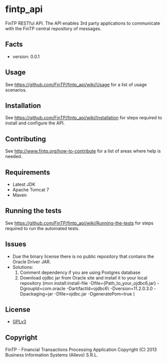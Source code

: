 fintp_api
=========

FinTP RESTful API. The API enables 3rd party applications to communicate with the FinTP central repository of messages.

Facts
-----
- version: 0.0.1

Usage
-----
See https://github.com/FinTP/fintp_api/wiki/Usage for a list of usage scenarios.

Installation
-----
See https://github.com/FinTP/fintp_api/wiki/Installation for steps required to install and configure the API.

Contributing
-----
See http://www.fintp.org/how-to-contribute for a list of areas where help is needed.

Requirements
------------
- Latest JDK
- Apache Tomcat 7
- Maven

Running the tests
-----
See https://github.com/FinTP/fintp_api/wiki/Running-the-tests for steps required to run the automated tests.

Issues
-----
- Due the binary license there is no public repository that contains the Oracle Driver JAR. 
- Solutions:
	1. Comment dependency if you are using Postgres database
	2. Download ojdbc jar from Oracle site and install it to your local repository (mvn install:install-file -Dfile={Path_to_your_ojdbc6.jar} 
	-DgroupId=com.oracle -DartifactId=ojdbc6\ -Dversion=11.2.0.3.0 -Dpackaging=jar -Dfile=ojdbc.jar -DgeneratePom=true )

License
-----
- [GPLv3](http://www.gnu.org/licenses/gpl-3.0.html)

Copyright
-----
FinTP - Financial Transactions Processing Application
Copyright (C) 2013 Business Information Systems (Allevo) S.R.L.

